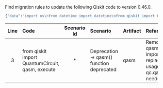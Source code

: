Find migration rules to update the following Qiskit code to version 0.46.0.

```python
{"data":"import os\nfrom datetime import datetime\nfrom qiskit import QuantumCircuit, qasm, execute\nimport matplotlib.pyplot as plt\nfrom utils import getMyBackend\n\nqc = QuantumCircuit(2, 2)\nqc.h(0)\nqc.cx(0, 1)\nqc.measure(0, 0)\nqc.measure(1, 1)\n\njob = execute(qc, getMyBackend(), shots=1000)\nresult = job.result().get_counts(qc)\nplt.show()"}
```

| Line | Code | Scenario Id | Scenario | Artifact | Refactoring |
|:--:|:---|:---------:|:-------|:-------|:----------|
| 3 | from qiskit import QuantumCircuit, qasm, execute | * | Deprecation -> qasm() function deprecated | qasm | Remove qasm import (or replace usage with qc.qasm() if needed). |